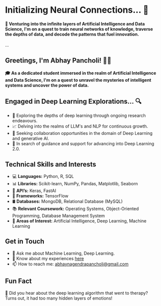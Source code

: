 # Initializing Neural Connections... 🧠

#### 🌌 Venturing into the infinite layers of Artificial Intelligence and Data Science, I'm on a quest to train neural networks of knowledge, traverse the depths of data, and decode the patterns that fuel innovation.

...



## Greetings, I'm Abhay Pancholi! 🧑‍💻

#### 🎓 As a dedicated student immersed in the realm of Artificial Intelligence and Data Science, I'm on a quest to unravel the mysteries of intelligent systems and uncover the power of data.

## Engaged in Deep Learning Explorations... 🔍

- 🔬 Exploring the depths of deep learning through ongoing research endeavours.
- 📈 Delving into the realms of LLM's and NLP for continuous growth.
- 👯 Seeking collaboration opportunities in the domain of Deep Learning and generative AI.
- 🤝 In search of guidance and support for advancing into Deep Learning 2.0.


## Technical Skills and Interests
- 💻 **Languages:** Python, R, SQL
- 📊 **Libraries:** Scikit-learn, NumPy, Pandas, Matplotlib, Seaborn
- 🤖 **API’s:** Keras, FastAI
- 🧠 **Frameworks:** TensorFlow
- 🛢️ **Databases:** MongoDB, Relational Database (MySQL)
- 📚 **Relevant Coursework:** Operating Systems, Object-Oriented Programming, Database Management System
- 🌟 **Areas of Interest:** Artificial Intelligence, Deep Learning, Machine Learning



## Get in Touch
- 💬 Ask me about Machine Learning, Deep Learning.
- 📄 Know about my experiences [here](https://drive.google.com/file/d/1gp7W9n2D6RSrJDFrr4LdRnN38ze02B9o/view?usp=sharing)
- 📫 How to reach me: [abhaynagendrapancholi@gmail.com](mailto:abhaynagendrapancholi@gmail.com) 

## Fun Fact
🤔 Did you hear about the deep learning algorithm that went to therapy? Turns out, it had too many hidden layers of emotions!
